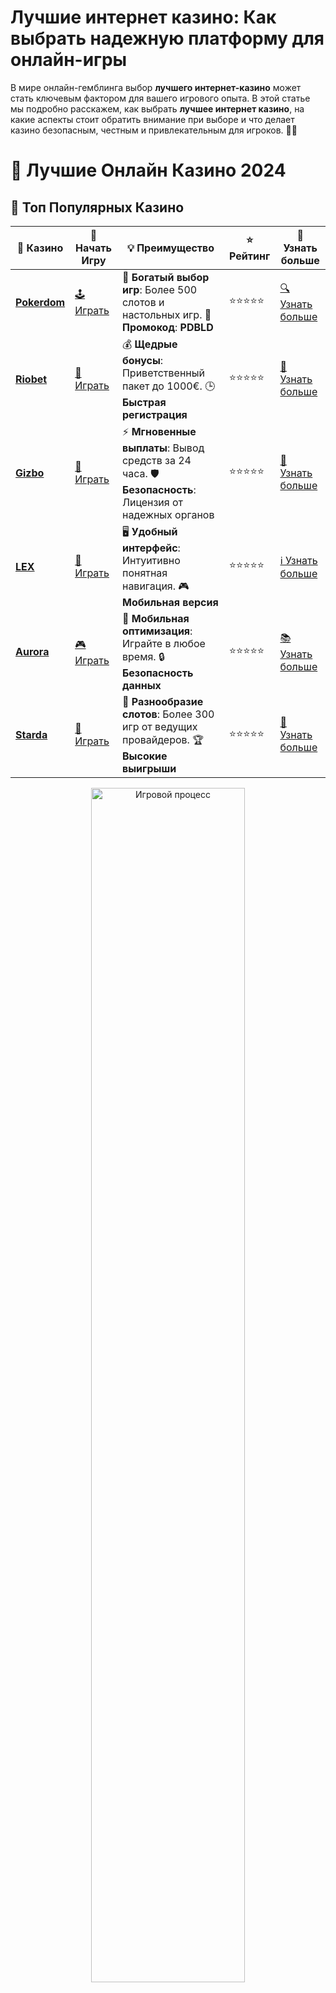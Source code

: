 # **Лучшие интернет казино: Как выбрать надежную платформу для онлайн-игры**

В мире онлайн-гемблинга выбор **лучшего интернет-казино** может стать ключевым фактором для вашего игрового опыта. В этой статье мы подробно расскажем, как выбрать **лучшее интернет казино**, на какие аспекты стоит обратить внимание при выборе и что делает казино безопасным, честным и привлекательным для игроков. 🎰💸

# 🎰 Лучшие Онлайн Казино 2024

## 🌟 Топ Популярных Казино

| 🎲 **Казино** | 🔗 **Начать Игру** | 💡 **Преимущество** | ⭐ **Рейтинг** | 🔗 **Узнать больше** |
|--------------|---------------------|---------------------|----------------|----------------------|
| [**Pokerdom**](https://brandplay.link/4k77v2yx) | [🕹️ Играть](https://brandplay.link/4k77v2yx) | 🎉 **Богатый выбор игр**: Более 500 слотов и настольных игр. 🎁 **Промокод**: **PDBLD** | ⭐⭐⭐⭐⭐ | [🔍 Узнать больше](https://brandplay.link/4k77v2yx) |
| [**Riobet**](https://brandplay.link/7xBLTPyj) | [🎰 Играть](https://brandplay.link/7xBLTPyj) | 💰 **Щедрые бонусы**: Приветственный пакет до 1000€. 🕒 **Быстрая регистрация** | ⭐⭐⭐⭐⭐ | [📖 Узнать больше](https://brandplay.link/7xBLTPyj) |
| [**Gizbo**](https://brandplay.link/bprXw4YV) | [🎲 Играть](https://brandplay.link/bprXw4YV) | ⚡ **Мгновенные выплаты**: Вывод средств за 24 часа. 🛡️ **Безопасность**: Лицензия от надежных органов | ⭐⭐⭐⭐⭐ | [📝 Узнать больше](https://brandplay.link/bprXw4YV) |
| [**LEX**](https://brandplay.link/zW4hdDFV) | [🤑 Играть](https://brandplay.link/zW4hdDFV) | 🖥️ **Удобный интерфейс**: Интуитивно понятная навигация. 🎮 **Мобильная версия** | ⭐⭐⭐⭐⭐ | [ℹ️ Узнать больше](https://brandplay.link/zW4hdDFV) |
| [**Aurora**](https://10trafic-stat2.com/click/668546556bcc6313411604bd/6766/13032/subaccount) | [🎮 Играть](https://10trafic-stat2.com/click/668546556bcc6313411604bd/6766/13032/subaccount) | 📱 **Мобильная оптимизация**: Играйте в любое время. 🔒 **Безопасность данных** | ⭐⭐⭐⭐⭐ | [📚 Узнать больше](https://10trafic-stat2.com/click/668546556bcc6313411604bd/6766/13032/subaccount) |
| [**Starda**](https://brandplay.link/fB7xwRFL) | [🎯 Играть](https://brandplay.link/fB7xwRFL) | 🎰 **Разнообразие слотов**: Более 300 игр от ведущих провайдеров. 🏆 **Высокие выигрыши** | ⭐⭐⭐⭐⭐ | [🔎 Узнать больше](https://brandplay.link/fB7xwRFL) |

<div align="center">
    <img src="https://i.pinimg.com/originals/87/9e/b9/879eb9354dd0699582408b68f2e253b2.gif" alt="Игровой процесс" width="70%">
</div>

## 💎 Лучшие Бонусы и Акции

| 🎲 **Казино** | 🔗 **Начать Игру** | 💡 **Преимущество** | ⭐ **Рейтинг** | 🔗 **Узнать больше** |
|--------------|---------------------|---------------------|----------------|----------------------|
| [**Kometa**](https://brandplay.link/8ZymQJV8) | [🎰 Играть](https://brandplay.link/8ZymQJV8) | 🎁 **Эксклюзивные бонусы**: Регулярные акции и промо. 🔄 **Программы лояльности** | ⭐⭐⭐⭐☆ | [🔍 Узнать больше](https://brandplay.link/8ZymQJV8) |
| [**R7**](https://brandplay.link/bMd3Yjsw) | [🕹️ Играть](https://brandplay.link/bMd3Yjsw) | 🕒 **Круглосуточная поддержка**: Всегда на связи. 💸 **Высокие лимиты** | ⭐⭐⭐⭐☆ | [📖 Узнать больше](https://brandplay.link/bMd3Yjsw) |
| [**7K**](https://brandplay.link/BvQyFShp) | [🎲 Играть](https://brandplay.link/BvQyFShp) | 🌟 **Эксклюзивные бонусы**: Только для VIP игроков. 🎉 **Сезонные акции** | ⭐⭐⭐⭐☆ | [📝 Узнать больше](https://brandplay.link/BvQyFShp) |
| [**Kent**](https://brandplay.link/Fv2WP3js) | [🤑 Играть](https://brandplay.link/Fv2WP3js) | 📈 **Высокий RTP**: Более 98%. 💼 **Профессиональная поддержка** | ⭐⭐⭐⭐☆ | [ℹ️ Узнать больше](https://brandplay.link/Fv2WP3js) |
| [**1Xslots**](https://brandplay.link/hSB1khtr) | [🎮 Играть](https://brandplay.link/hSB1khtr) | 🎉 **Множество акций**: Еженедельные бонусы и турниры. 🛡️ **Безопасность** | ⭐⭐⭐⭐☆ | [📚 Узнать больше](https://brandplay.link/hSB1khtr) |
| [**Gama**](https://brandplay.link/j6NMKsDz) | [🎯 Играть](https://brandplay.link/j6NMKsDz) | 🔍 **Интуитивный интерфейс**: Легкость использования. 🏅 **Престижные турниры** | ⭐⭐⭐⭐☆ | [🔎 Узнать больше](https://brandplay.link/j6NMKsDz) |

<div align="center">
    <img src="https://i.pinimg.com/originals/87/9e/b9/879eb9354dd0699582408b68f2e253b2.gif" alt="Игровой процесс" width="70%">
</div>

## 🚀 Быстрые Выигрыши и Поддержка

| 🎲 **Казино** | 🔗 **Начать Игру** | 💡 **Преимущество** | ⭐ **Рейтинг** | 🔗 **Узнать больше** |
|--------------|---------------------|---------------------|----------------|----------------------|
| [**Onion**](https://brandplay.link/zBGRVpQ9) | [🎰 Играть](https://brandplay.link/zBGRVpQ9) | 🤑 **Низкие ставки**: Идеально для начинающих. 🔄 **Быстрые выводы** | ⭐⭐⭐⭐☆ | [🔍 Узнать больше](https://brandplay.link/zBGRVpQ9) |
| [**Чемпион**](https://temon-gter.cfd/go/lRq?p80412p304504pcc44t17455) | [🕹️ Играть](https://temon-gter.cfd/go/lRq?p80412p304504pcc44t17455) | 🏅 **Лояльная программа**: Награды за активность. 🎁 **Ежемесячные бонусы** | ⭐⭐⭐⭐☆ | [📖 Узнать больше](https://temon-gter.cfd/go/lRq?p80412p304504pcc44t17455) |
| [**Vavada**](https://vavadapartner.pro/?promo=ea5c9275-6854-4505-94fc-95ab18221945-linkb2) | [🎲 Играть](https://vavadapartner.pro/?promo=ea5c9275-6854-4505-94fc-95ab18221945-linkb2) | 🚀 **Быстрая регистрация**: Начните играть мгновенно. 🔐 **Безопасные транзакции** | ⭐⭐⭐⭐☆ | [📝 Узнать больше](https://vavadapartner.pro/?promo=ea5c9275-6854-4505-94fc-95ab18221945-linkb2) |
| [**Friends**](https://gofriends.kim/linkb2) | [🤑 Играть](https://gofriends.kim/linkb2) | 🤝 **Социальные игры**: Играйте с друзьями. 🌐 **Мультиплатформенность** | ⭐⭐⭐⭐☆ | [ℹ️ Узнать больше](https://gofriends.kim/linkb2) |
| [**1WIN**](https://brandplay.link/smXVpBbG) | [🎮 Играть](https://brandplay.link/smXVpBbG) | 🏆 **Спортивные ставки**: Широкий выбор видов спорта. 💵 **Высокие коэффициенты** | ⭐⭐⭐⭐☆ | [📚 Узнать больше](https://brandplay.link/smXVpBbG) |
| [**Drip**](https://drp-ircp01.com/c07e6a3db) | [🎯 Играть](https://drp-ircp01.com/c07e6a3db) | 🌐 **Инновационные игры**: Новейшие игровые технологии. 🛡️ **Высокая безопасность** | ⭐⭐⭐⭐☆ | [🔎 Узнать больше](https://drp-ircp01.com/c07e6a3db) |
| [**JoyCasino**](https://rpc30.call2me.pro/?/ru/registration?apkpop=0&partner=p24970p3291217pc98f) | [🎰 Играть](https://rpc30.call2me.pro/?/ru/registration?apkpop=0&partner=p24970p3291217pc98f) | 🎁 **Приятные бонусы**: Ежедневные акции и подарки. 🕹️ **Разнообразие игр** | ⭐⭐⭐⭐☆ | [🔍 Узнать больше](https://rpc30.call2me.pro/?/ru/registration?apkpop=0&partner=p24970p3291217pc98f) |

<div align="center">
    <img src="https://i.pinimg.com/originals/87/9e/b9/879eb9354dd0699582408b68f2e253b2.gif" alt="Игровой процесс" width="70%">
</div>
---

✨ **Выбирайте лучшее казино для себя и наслаждайтесь игрой! Удачи!** ✨
![Картинка казино](https://i.pinimg.com/originals/a9/29/6e/a9296ea1cf6a7c20a985e593451f0323.png)

## Почему важно выбирать **лучшие интернет казино**? 🌍

В интернете множество платформ для игры в казино, но не все из них могут гарантировать безопасность, честность и удовлетворение ваших ожиданий. Выбирая **лучшее интернет казино**, вы обеспечиваете себе не только развлечение, но и безопасность ваших средств, честность результатов и комфорт при игре. Вот несколько причин, почему так важно внимательно подходить к выбору онлайн-казино:

### 1. Лицензия и защита данных 🔐

Одним из основных признаков **лучшего интернет казино** является наличие лицензии. Казино должно быть лицензировано и работать в соответствии с законодательством. Лицензии от таких регулирующих органов, как Malta Gaming Authority (MGA), UK Gambling Commission (UKGC) или Curacao eGaming, являются гарантией того, что казино честно выполняет свои обязательства.

Кроме того, **лучшие интернет казино** используют шифрование данных (SSL), чтобы гарантировать безопасность личной информации и финансовых транзакций. Это важно, чтобы ваши данные оставались защищенными от мошенников и хакеров.

### 2. Разнообразие игр и разработчики 🎮

Одной из главных особенностей **лучших интернет казино** является широкий ассортимент игр. Казино должно предлагать не только популярные слоты, но и классические настольные игры (рулетка, блэкджек, баккара), покер и игры с живыми дилерами. Разнообразие игр позволяет каждому игроку выбрать то, что ему по душе.

Кроме того, **лучшие интернет казино** сотрудничают с известными и надежными разработчиками программного обеспечения, такими как Microgaming, NetEnt, Play’n GO и Evolution Gaming. Эти компании гарантируют честность и качество игр, а также интересный и увлекательный игровой процесс.

### 3. Бонусы и промоакции 🎁

**Лучшие интернет казино** всегда имеют привлекательные бонусы и промоакции для новых и постоянных игроков. Бонусы на первый депозит, бесплатные вращения и бездепозитные бонусы — это отличные возможности для новых игроков начать свою игру с дополнительными средствами. Однако важно внимательно ознакомиться с условиями бонусных предложений, чтобы избежать неприятных сюрпризов, таких как высокие требования по отыгрышу.

Многие казино также предлагают программу лояльности для своих постоянных игроков, предоставляя эксклюзивные бонусы, кэшбэки и персонализированные предложения.

### 4. Методы ввода и вывода средств 💳

Для того чтобы казино считалось **лучшим интернет казино**, оно должно предоставлять игрокам широкий выбор способов пополнения счета и вывода средств. Это может быть использование банковских карт, электронных кошельков (Skrill, Neteller, PayPal), а также криптовалюты.

Кроме того, важно обратить внимание на скорость вывода средств. **Лучшие интернет казино** обрабатывают запросы на вывод средств в кратчайшие сроки, обеспечивая игрокам удобство и прозрачность всех финансовых операций.

### 5. Поддержка клиентов 24/7 🛎️

Наличие качественной службы поддержки — еще один важный критерий выбора **лучшего интернет казино**. Хорошая поддержка должна быть доступна круглосуточно и отвечать на вопросы игроков быстро и эффективно. Это особенно важно, если у вас возникнут проблемы с депозитами, выводом средств или техническими аспектами.

**Лучшие интернет казино** предлагают несколько каналов связи, таких как чат, электронная почта и телефон, чтобы пользователи могли быстро получить помощь.

## Как выбрать **лучшее интернет казино**? 🤔

Теперь, когда мы рассмотрели основные характеристики, на которые стоит обратить внимание при выборе онлайн-казино, давайте подробнее разберем, как выбрать **лучшее интернет казино** для себя.

### 1. Проверяйте наличие лицензии

Прежде чем начать играть, убедитесь, что казино имеет действующую лицензию. Это поможет вам избежать мошенничества и гарантировать честность игр.

### 2. Изучите ассортимент игр

Обратите внимание на разнообразие игр, которые предлагает казино. Чем больше игровых опций, тем больше вероятность того, что вы найдете игру, которая вам понравится.

### 3. Сравните бонусы и акции

Не забудьте сравнить бонусные предложения и акции различных платформ. Выбирайте казино с выгодными бонусами и реальными условиями отыгрыша.

### 4. Оцените методы пополнения и вывода средств

Убедитесь, что казино поддерживает удобные для вас методы пополнения и вывода средств, а также что процессы транзакций проходят быстро и безопасно.

### 5. Проверьте работу службы поддержки

Прежде чем зарегистрироваться, попробуйте связаться с поддержкой казино. В идеале она должна работать круглосуточно и оперативно отвечать на все ваши вопросы.

## Заключение: Как найти **лучшее интернет казино** для комфортной игры?

Выбор **лучшего интернет казино** зависит от множества факторов: лицензии, качества игр, бонусных предложений и удобства платежных систем. Следуя этим рекомендациям, вы сможете найти онлайн-казино, которое удовлетворит все ваши требования и предложит качественный и безопасный игровой процесс.

Не забывайте, что в любом казино важно играть ответственно, устанавливать лимиты и не рисковать большими суммами. Удачи вам в поиске и пусть ваша игра будет успешной! 🍀🎲
